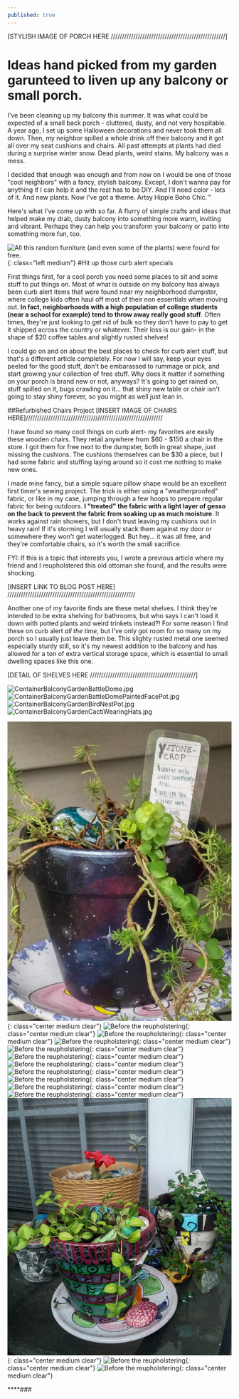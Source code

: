```yaml
---
published: true
---
```

[STYLISH IMAGE OF PORCH HERE ///////////////////////////////////////////////////]

# Ideas hand picked from my garden garunteed to liven up any balcony or small porch.


I've been cleaning up my balcony this summer. It was what could be expected of a small back porch - cluttered, dusty, and not very hospitable. A year ago, I set up some Halloween decorations and never took them all down. Then, my neighbor spilled a whole drink off their balcony and it got all over my seat cushions and chairs. All past attempts at plants had died during a surprise winter snow. Dead plants, weird stains. My balcony was a mess.

I decided that enough was enough and from now on I would be one of those "cool neighbors" with a fancy, stylish balcony. Except, I don't wanna pay for anything if I can help it and the rest has to be DIY. And I'll need color - lots of it. And new plants. Now I've got a theme. Artsy Hippie Boho Chic.™ 

Here's what I've come up with so far. A flurry of simple crafts and ideas that helped make my drab, dusty balcony into something more warm, inviting and vibrant. Perhaps they can help you transform your balcony or patio into something more fun, too.

![All this random furniture (and even some of the plants) were found for free.](/media/ContainerBalconyGardenEaselandGardenShelves.jpg){: class="left medium"}
#Hit up those curb alert specials

First things first, for a cool porch you need some places to sit and some stuff to put things on. Most of what is outside on my balcony has always been curb alert items that were found near my neighborhood dumpster, where college kids often haul off most of their non essentials when moving out. **In fact, neighborhoods with a high population of college students (near a school for example) tend to throw away really good stuff**. Often times, they're just looking to get rid of bulk so they don't have to pay to get it shipped across the country or whatever. Their loss is our gain- in the shape of $20 coffee tables and slightly rusted shelves!

I could go on and on about the best places to check for curb alert stuff, but that's a different article completely. For now I will say, keep your eyes peeled for the good stuff, don't be embarassed to rummage or pick, and start growing your collection of free stuff. Why does it matter if something on your porch is brand new or not, anyways? It's going to get rained on, stuff spilled on it, bugs crawling on it... that shiny new table or chair isn't going to stay shiny forever, so you might as well just lean in.  

##Refurbished Chairs Project
[INSERT IMAGE OF CHAIRS HERE]/////////////////////////////////////////////////////////////

I have found so many cool things on curb alert- my favorites are easily these wooden chairs. They retail anywhere from $60 - $150 a chair in the store. I got them for free next to the dumpster, both in great shape, just missing the cushions. The cushions themselves can be $30 a piece, but I had some fabric and stuffing laying around so it cost me nothing to make new ones. 

I made mine fancy, but a simple square pillow shape would be an excellent first timer's sewing project. The trick is either using a "weatherproofed" fabric, or like in my case, jumping through a few hoops to prepare regular fabric for being outdoors. **I "treated" the fabric with a light layer of gesso on the back to prevent the fabric from soaking up as much moisture**. It works against rain showers, but I don't trust leaving my cushions out in heavy rain! If it's storming I will usually stack them against my door or somewhere they won't get waterlogged. But hey... it was all free, and they're comfortable chairs, so it's worth the small sacrifice. 

FYI: If this is a topic that interests you, I wrote a previous article where my friend and I reupholstered this old ottoman she found, and the results were shocking. 

[INSERT LINK TO BLOG POST HERE] /////////////////////////////////////////////////////////


Another one of my favorite finds are these metal shelves. I think they're intended to be extra shelving for bathrooms, but who says I can't load it down with potted plants and weird trinkets instead?! For some reason I find these on curb alert _all the time_, but I've only got room for so many on my porch so I usually just leave them be. This slighty rusted metal one seemed especially sturdy still, so it's my newest addition to the balcony and has allowed for a ton of extra vertical storage space, which is essential to small dwelling spaces like this one. 

[DETAIL OF SHELVES HERE ///////////////////////////////////////////////]

![ContainerBalconyGardenBattleDome.jpg]({{site.baseurl}}/media/ContainerBalconyGardenBattleDome.jpg)
![ContainerBalconyGardenBattleDomePaintedFacePot.jpg]({{site.baseurl}}/media/ContainerBalconyGardenBattleDomePaintedFacePot.jpg)
![ContainerBalconyGardenBirdNestPot.jpg]({{site.baseurl}}/media/ContainerBalconyGardenBirdNestPot.jpg)
![ContainerBalconyGardenCactiWearingHats.jpg]({{site.baseurl}}/media/ContainerBalconyGardenCactiWearingHats.jpg)

![Before the reupholstering](/media/ContainerBalconyGardenGalaxyStoneCrop.jpg){: class="center medium clear"}
![Before the reupholstering](/media/ContainerBalconyGardenGrandmasPotSucculents.jpg){: class="center medium clear"}
![Before the reupholstering](/media/ContainerBalconyGardenHairofDogPotDetail.jpg){: class="center medium clear"}
![Before the reupholstering](/media/ContainerBalconyGardenHerbGardenShelfAndSucculents.jpg){: class="center medium clear"}
![Before the reupholstering](/media/ContainerBalconyGardenIcePlant.jpg){: class="center medium clear"}
![Before the reupholstering](/media/ContainerBalconyGardenJadePlantandServium.jpg){: class="center medium clear"}
![Before the reupholstering](/media/ContainerBalconyGardenPeeledPaintonPot.jpg){: class="center medium clear"}
![Before the reupholstering](/media/ContainerBalconyGardenShelfDetailHangingPot.jpg){: class="center medium clear"}
![Before the reupholstering](/media/ContainerBalconyGardenStrawberryIvyPot.jpg){: class="center medium clear"}
![Before the reupholstering](/media/ContainerBalconyGardenStrawberryIvyPotDetail.jpg){: class="center medium clear"}
![Before the reupholstering](/media/ContainerBalconyGardenSunShelfCacti.jpg){: class="center medium clear"}
![Before the reupholstering](/media/ContainerBalconyGardenTableplantsStonecropandVinca.jpg){: class="center medium clear"}
![Before the reupholstering](/media/ContainerBalconyGardenVincaComicBookPot.jpg){: class="center medium clear"}
![Before the reupholstering](/media/ContainerBalconyGardenVincaComic.jpg){: class="center medium clear"}



****###
